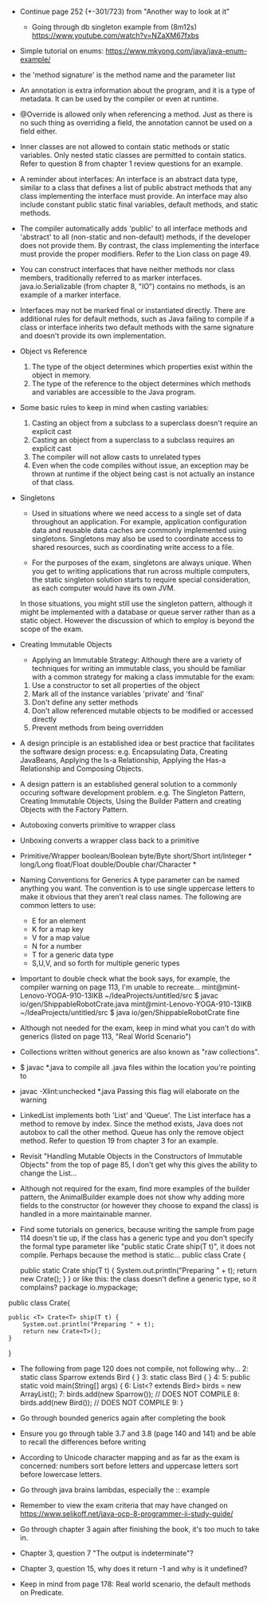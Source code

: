 - Continue page 252 (+-301/723) from "Another way to look at it"

    - Going through db singleton example from (8m12s) https://www.youtube.com/watch?v=NZaXM67fxbs
- Simple tutorial on enums: https://www.mkyong.com/java/java-enum-example/ 
    
- the 'method signature' is the method name and the parameter list     

- An annotation is extra information about the program, and it is a type of metadata. It can be used by the compiler or even at runtime.

- @Override is allowed only when referencing a method. Just as there is no such thing as overriding a field, the annotation cannot be used on a field either.

- Inner classes are not allowed to contain static methods or static variables. Only nested static classes are permitted to contain statics. Refer to question 8 from chapter 1 review questions for an example.

- A reminder about interfaces: An interface is an abstract data type, similar to a class that defines a list of public abstract methods that any class implementing the interface must provide. An interface may also include constant public static final variables, default methods, and static methods. 

- The compiler automatically adds 'public' to all interface methods and 'abstract' to all (non-static and non-default) methods, if the developer does not provide them. By contrast, the class implementing the interface must provide the proper modifiers. Refer to the Lion class on page 49.

- You can construct interfaces that have neither methods nor class members, traditionally referred to as marker interfaces. java.io.Serializable (from chapter 8, "IO") contains no methods, is an example of a marker interface.

- Interfaces may not be marked final or instantiated directly. There are additional rules for default methods, such as Java failing to compile if a class or interface inherits two default methods with the same signature and doesn't provide its own implementation.

- Object vs Reference
    1) The type of the object determines which properties exist within the object in memory.
    2) The type of the reference to the object determines which methods and variables are 
       accessible to the Java program.
       
- Some basic rules to keep in mind when casting variables:
    1) Casting an object from a subclass to a superclass doesn't require an explicit cast
    2) Casting an object from a superclass to a subclass requires an explicit cast
    3) The compiler will not allow casts to unrelated types
    4) Even when the code compiles without issue, an exception may be thrown at runtime if
       the object being cast is not actually an instance of that class.
       
- Singletons
    - Used in situations where we need access to a single set of data throughout an application. For example,
    application configuration data and reusable data caches are commonly implemented using singletons.
    Singletons may also be used to coordinate access to shared resources, such as coordinating write access
    to a file.
    
    - For the purposes of the exam, singletons are always unique. When you get to writing applications that
    run across multiple computers, the static singleton solution starts to require special consideration, as
    each computer would have its own JVM.
    
    In those situations, you might still use the singleton pattern, although it might be implemented with a 
    database or queue server rather than as a static object. However the discussion of which to employ is 
    beyond the scope of the exam.
    
- Creating Immutable Objects 
    - Applying an Immutable Strategy:
    Although there are a variety of techniques for writing an immutable class, you should be familiar with 
    a common strategy for making a class immutable for the exam:
    1) Use a constructor to set all properties of the object
    2) Mark all of the instance variables 'private' and 'final'
    3) Don't define any setter methods
    4) Don't allow referenced mutable objects to be modified or accessed directly
    5) Prevent methods from being overridden
    
- A design principle is an established idea or best practice that facilitates the software design process:
    e.g. Encapsulating Data, Creating JavaBeans, Applying the  Is-a Relationship, Applying the Has-a Relationship
    and Composing Objects.
    
- A design pattern is an established general solution to a commonly occuring software development problem. 
  e.g. The Singleton Pattern, Creating Immutable Objects, Using the Builder Pattern and creating Objects with
  the Factory Pattern.
  
- Autoboxing converts primitive to wrapper class

- Unboxing converts a wrapper class back to a primitive

- Primitive/Wrapper
    boolean/Boolean
    byte/Byte
    short/Short
    int/Integer *
    long/Long
    float/Float
    double/Double
    char/Character *
    
- Naming Conventions for Generics
    A type parameter can be named anything you want. The convention is to use single uppercase letters to make
    it obvious that they aren't real class names. The following are common letters to use:
    * E for an element
    * K for a map key
    * V for a map value
    * N for a number
    * T for a generic data type
    * S,U,V, and so forth for multiple generic types
    
- Important to double check what the book says, for example, the compiler warning on page 113, I'm unable to recreate...
    mint@mint-Lenovo-YOGA-910-13IKB ~/IdeaProjects/untitled/src $ javac io/gen/ShippableRobotCrate.java
    mint@mint-Lenovo-YOGA-910-13IKB ~/IdeaProjects/untitled/src $ java io/gen/ShippableRobotCrate
    fine

- Although not needed for the exam, keep in mind what you can't do with generics (listed on page 113, "Real World Scenario")

- Collections written without generics are also known as "raw collections".

- $ javac *.java to compile all .java files within the location you're pointing to
- javac -Xlint:unchecked *.java 
    Passing this flag will elaborate on the warning
    
- LinkedList implements both 'List' and 'Queue'. The List interface has a method to remove by index. Since the method exists, Java does not autobox to call the other method. Queue has only the remove object method.
Refer to question 19 from chapter 3 for an example.

<!-- Parking lot -->
- Revisit "Handling Mutable Objects in the Constructors of Immutable Objects" from the top of page 85, I don't get why 
  this gives the ability to change the List...
  
- Although not required for the exam, find more examples of the builder pattern, the AnimalBuilder example does not show 
  why adding more fields to the constructor (or however they choose to expand the class) is handled in a more 
  maintainable manner.
  
- Find some tutorials on generics, because writing the sample from page 114 doesn't tie up, if the class has a generic type and you don't specify the formal type parameter like "public static <T> Crate<T> ship(T t)", it does not compile.
Perhaps because the method is static...
public class Crate<T> {

    public static Crate<T> ship(T t) {
        System.out.println("Preparing " + t);
        return new Crate<T>();
    }
}
or like this: the class doesn't define a generic type, so it complains?
package io.mypackage;

public class Crate{

    public <T> Crate<T> ship(T t) {
        System.out.println("Preparing " + t);
        return new Crate<T>();
    }
}

- The following from page 120 does not compile, not following why...
    2: static class Sparrow extends Bird { }
    3: static class Bird { }
    4:
    5: public static void main(String[] args) {
    6: List<? extends Bird> birds = new ArrayList<Bird>();
    7: birds.add(new Sparrow()); // DOES NOT COMPILE
    8: birds.add(new Bird()); // DOES NOT COMPILE
    9: }
    
- Go through bounded generics again after completing the book

- Ensure you go through table 3.7 and 3.8 (page 140 and 141) and be able to recall the differences before writing

- According to Unicode character mapping and as far as the exam is concerned: numbers sort before letters and uppercase letters
  sort before lowercase letters.

- Go through java brains lambdas, especially the :: example

- Remember to view the exam criteria that may have changed on https://www.selikoff.net/java-ocp-8-programmer-ii-study-guide/

- Go through chapter 3 again after finishing the book, it's too much to take in.

- Chapter 3, question 7 "The output is indeterminate"?

- Chapter 3, question 15, why does it return -1 and why is it undefined?

- Keep in mind from page 178: Real world scenario, the default methods on Predicate.
<!-- //Parking lot -->
